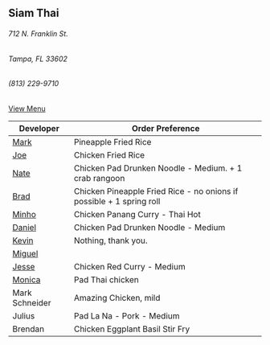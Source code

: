 ## Siam Thai
###### 712 N. Franklin St.
###### Tampa, FL 33602
###### (813) 229-9710

[View Menu](http://www.si-am-thairestaurant.com/lunch-menu/)



Developer     | Order Preference
--------------|---------------------
[Mark](http://github.com/mark-smithtb)              | Pineapple Fried Rice
[Joe](https://github.com/Montchat)                  | Chicken Fried Rice
[Nate](https://github.com/thunemn)                  | Chicken Pad Drunken Noodle - Medium. + 1 crab rangoon
[Brad](https://github.com/bradreed)                 | Chicken Pineapple Fried Rice - no onions if possible + 1 spring roll
[Minho](https://github.com/minhochoi)               | Chicken Panang Curry - Thai Hot
[Daniel](https://github.come/dtartaglia)            | Chicken Pad Drunken Noodle - Medium
[Kevin]()                                           | Nothing, thank you.
[Miguel](https://github.com/MiguelBrito1086)        |         
[Jesse](https://github.com/jessecurry)    	        | Chicken Red Curry - Medium
[Monica](https://github.com/MonicaUlloa)            | Pad Thai chicken
Mark Schneider                                      | Amazing Chicken, mild
Julius                                              | Pad La Na - Pork - Medium
Brendan                                             | Chicken Eggplant Basil Stir Fry
